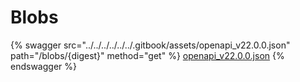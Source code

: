 # Blobs

{% swagger src="../../../../../../.gitbook/assets/openapi_v22.0.0.json" path="/blobs/{digest}" method="get" %}
[openapi_v22.0.0.json](../../../../../../.gitbook/assets/openapi_v22.0.0.json)
{% endswagger %}
